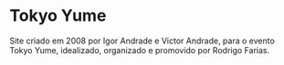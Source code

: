 # Tokyo Yume
 Site criado em 2008 por Igor Andrade e Victor Andrade, para o evento Tokyo Yume, idealizado, organizado e promovido por Rodrigo Farias.
